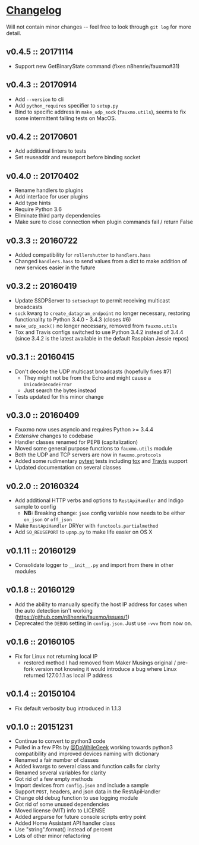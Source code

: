 # [Changelog](https://keepachangelog.com)

Will not contain minor changes -- feel free to look through `git log` for
more detail.

## v0.4.5 :: 20171114

- Support new GetBinaryState command (fixes n8henrie/fauxmo#31)

## v0.4.3 :: 20170914

- Add `--version` to cli
- Add `python_requires` specifier to `setup.py`
- Bind to specific address in `make_udp_sock` (`fauxmo.utils`), seems to fix
  some intermittent failing tests on MacOS.

## v0.4.2 :: 20170601

- Add additional linters to tests
- Set reuseaddr and reuseport before binding socket

## v0.4.0 :: 20170402

- Rename handlers to plugins
- Add interface for user plugins
- Add type hints
- Require Python 3.6
- Eliminate third party dependencies
- Make sure to close connection when plugin commands fail / return False

## v0.3.3 :: 20160722

- Added compatibility for `rollershutter` to `handlers.hass`
- Changed `handlers.hass` to send values from a dict to make addition of new
  services easier in the future

## v0.3.2 :: 20160419

- Update SSDPServer to `setsockopt` to permit receiving multicast broadcasts
- `sock` kwarg to `create_datagram_endpoint` no longer necessary, restoring
  functionality to Python 3.4.0 - 3.4.3 (closes #6)
- `make_udp_sock()` no longer necessary, removed from `fauxmo.utils`
- Tox and Travis configs switched to use Python 3.4.2 instead of 3.4.4 (since
  3.4.2 is the latest available in the default Raspbian Jessie repos)

## v0.3.1 :: 20160415

- Don't decode the UDP multicast broadcasts (hopefully fixes #7)
    - They might not be from the Echo and might cause a `UnicodeDecodeError`
    - Just search the bytes instead
- Tests updated for this minor change

## v0.3.0 :: 20160409

- Fauxmo now uses asyncio and requires Python >= 3.4.4
- *Extensive* changes to codebase
- Handler classes renamed for PEP8 (capitalization)
- Moved some general purpose functions to `fauxmo.utils` module
- Both the UDP and TCP servers are now in `fauxmo.protocols`
- Added some rudimentary [pytest](http://pytest.org/latest) tests including [tox](http://tox.readthedocs.org/en/latest) and [Travis](https://travis-ci.org/) support
- Updated documentation on several classes

## v0.2.0 :: 20160324

- Add additional HTTP verbs and options to `RestApiHandler` and Indigo sample
  to config
    - **NB:** Breaking change: `json` config variable now needs to be either
      `on_json` or `off_json`
- Make `RestApiHandler` DRYer with `functools.partialmethod`
- Add `SO_REUSEPORT` to `upnp.py` to make life easier on OS X

## v0.1.11 :: 20160129

- Consolidate logger to `__init__.py` and import from there in other modules

## v0.1.8 :: 20160129

- Add the ability to manually specify the host IP address for cases when the
  auto detection isn't working (https://github.com/n8henrie/fauxmo/issues/1)
- Deprecated the `DEBUG` setting in `config.json`. Just use `-vvv` from now on.

## v0.1.6 :: 20160105

- Fix for Linux not returning local IP
    - restored method I had removed from Maker Musings original / pre-fork
      version not knowing it would introduce a bug where Linux returned
      127.0.1.1 as local IP address

## v0.1.4 :: 20150104

- Fix default verbosity bug introduced in 1.1.3

## v0.1.0 :: 20151231

- Continue to convert to python3 code
- Pulled in a few PRs by [@DoWhileGeek](https://github.com/DoWhileGeek) working
towards python3 compatibility and improved devices naming with dictionary
- Renamed a fair number of classes
- Added kwargs to several class and function calls for clarity
- Renamed several variables for clarity
- Got rid of a few empty methods
- Import devices from `config.json` and include a sample
- Support `POST`, headers, and json data in the RestApiHandler
- Change old debug function to use logging module
- Got rid of some unused dependencies
- Moved license (MIT) info to LICENSE
- Added argparse for future console scripts entry point
- Added Home Assistant API handler class
- Use "string".format() instead of percent
- Lots of other minor refactoring
